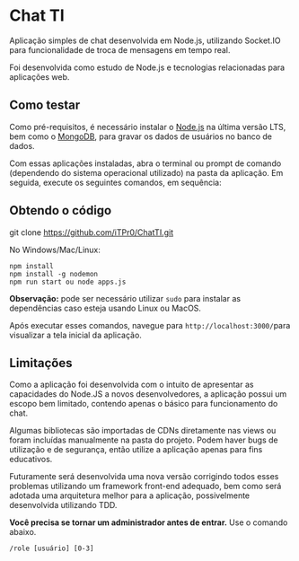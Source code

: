 # Chat TI

Aplicação simples de chat desenvolvida em Node.js, utilizando Socket.IO para funcionalidade de troca de mensagens em tempo real.

Foi desenvolvida como estudo de Node.js e tecnologias relacionadas para aplicações web.

## Como testar

Como pré-requisitos, é necessário instalar o [Node.js](https://nodejs.org/en/download/) na última versão LTS, bem como o [MongoDB](https://www.mongodb.com/), para gravar os dados de usuários no banco de dados.

Com essas aplicações instaladas, abra o terminal ou prompt de comando (dependendo do sistema operacional utilizado) na pasta da aplicação. Em seguida, execute os seguintes comandos, em sequência:

## Obtendo o código
git clone https://github.com/iTPr0/ChatTI.git

No Windows/Mac/Linux:
```
npm install
npm install -g nodemon
npm run start ou node apps.js
```

**Observação:** pode ser necessário utilizar `sudo` para instalar as dependências caso esteja usando Linux ou MacOS.

Após executar esses comandos, navegue  para `http://localhost:3000/`para visualizar a tela inicial da aplicação.

## Limitações

Como a aplicação foi desenvolvida com o intuito de apresentar as capacidades do Node.JS a novos desenvolvedores, a aplicação possui um escopo bem limitado, contendo apenas o básico para funcionamento do chat.

Algumas bibliotecas são importadas de CDNs diretamente nas views ou foram incluídas manualmente na pasta do projeto. Podem haver bugs de utilização e de segurança, então utilize a aplicação apenas para fins educativos.

Futuramente será desenvolvida uma nova versão corrigindo todos esses problemas utilizando um framework front-end adequado, bem como será adotada uma arquitetura melhor para a aplicação, possivelmente desenvolvida utilizando TDD.

**Você precisa se tornar um administrador antes de entrar.**
Use o comando abaixo.
```
/role [usuário] [0-3]
```
